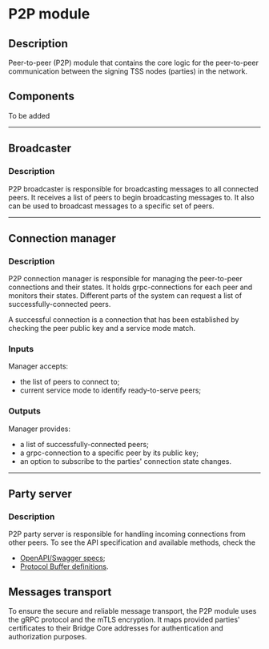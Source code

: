 # P2P module

## Description
Peer-to-peer (P2P) module that contains the core logic for the peer-to-peer communication between the signing TSS nodes (parties) in the network.

## Components
To be added

--- 

## Broadcaster

### Description
P2P broadcaster is responsible for broadcasting messages to all connected peers.
It receives a list of peers to begin broadcasting messages to.
It also can be used to broadcast messages to a specific set of peers.

---

## Connection manager

### Description
P2P connection manager is responsible for managing the peer-to-peer connections and their states.
It holds grpc-connections for each peer and monitors their states.
Different parts of the system can request a list of successfully-connected peers.

A successful connection is a connection that has been established by checking the peer public key and a service mode match.

### Inputs
Manager accepts: 
- the list of peers to connect to;
- current service mode to identify ready-to-serve peers;

### Outputs
Manager provides:
- a list of successfully-connected peers;
- a grpc-connection to a specific peer by its public key;
- an option to subscribe to the parties' connection state changes.

--- 

## Party server

### Description
P2P party server is responsible for handling incoming connections from other peers.
To see the API specification and available methods, check the 
- [OpenAPI/Swagger specs](../../api/README.md);
- [Protocol Buffer definitions](../../proto/README.md).

## Messages transport

To ensure the secure and reliable message transport, the P2P module uses the gRPC protocol and the mTLS encryption.
It maps provided parties' certificates to their Bridge Core addresses for authentication and authorization purposes.



